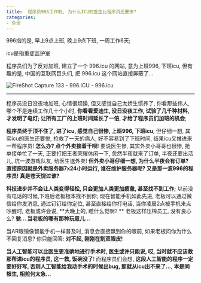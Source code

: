 ```yaml
---
title:  程序员996工作制, 为什么ICU的医生比程序员还要惨?
categories:
- 杂谈
---
```


996指的是, 早上9点上班, 晚上9点下班, 一周工作6天;



icu是指重症监护室

程序员们为了反对加班, 建立了一个 996.icu 的网站, 意为上班996, 下班icu, 但有趣的是, 中国的互联网巨头们, 把 996.icu 这个网站直接屏蔽了...

![FireShot Capture 133 - 996.ICU - 996.icu](https://cdn.fangyuanxiaozhan.com/assets/1694172478729ykYX0YYf.png)



---


程序员没日没夜地加班, 心情很烦躁, 但又感觉自己太娇生惯养了, 你看那些伟人, 哪个不是连续工作几十个小时, **你看看爱迪生, 没日没夜工作, 试验了几千种材料, 才发明了电灯; 让所有工厂的上班时间延长了一倍, 才给了程序员们加班的机会**; 


**程序员终于顶不住了, 进了icu, 感觉自己很惨, 上班996, 下班icu**, 但仔细一想, 其实icu的医生还要惨, 抢救了一天的病人, 好不容易到了下班时间, 结果icu又推进来一帮程序员! **怎么办? 点个外卖接着干呗!** 要说医生惨, 其实外卖小哥哥也很惨, 抢单接单忙了一天, 正要打把王者荣耀休闲一下, 忽然半夜就来了订单, 半夜还要出活儿, 坑一波游戏队友, 给医生送外卖!  **但外卖小哥仔细一想, 为什么半夜会有订单? 直接原因就是外卖服务器7x24小时运行, 谁在维护服务器呢? 又是那一波996的程序员! 真是苍天饶过谁?**


**科技进步并不会让人类变得轻松, 只会更加人类更加疲惫, 甚至找不到工作;** 以前没有电话的时候,下班后老板根本找不到你; 现在智能手机如此先进, 老板可以通过微信给你发消息, 通过钉钉给你定位, 甚至直接给你打电话, 当你凌晨2点被手机来点吵醒时, 老板或许会说, **大晚上的, 睡什么觉啊? ** 老板这样压榨员工, 没有良心么? **骇... 当老板的哪有那种玩意儿...**


当AR眼镜像智能手机一样普及时, 消息会直接飘到你的眼前, 如果老板问你为什么不回复消息? 你只能回答: **对不起, 刚刚在割双眼皮!**


**当人工智能可以比医生更准确地进行手术时, 医生或许只能说, 哎, 当时就不应该救那帮进icu的程序员, 这一救, 饭碗没了**!  而程序员们会想, **这段人工智能的程序一定要好好写, 否则人工智能给我动手术的时候出bug, 那就从icu出不来了...**,  **本是同根生, 相煎何太急...**